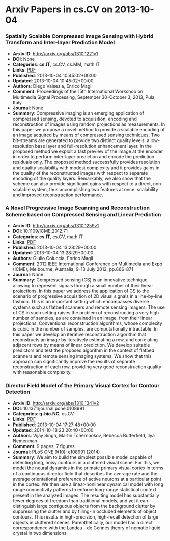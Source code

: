 # Arxiv Papers in cs.CV on 2013-10-04
### Spatially Scalable Compressed Image Sensing with Hybrid Transform and Inter-layer Prediction Model
- **Arxiv ID**: http://arxiv.org/abs/1310.1221v1
- **DOI**: None
- **Categories**: **cs.IT**, cs.CV, cs.MM, math.IT
- **Links**: [PDF](http://arxiv.org/pdf/1310.1221v1)
- **Published**: 2013-10-04 10:45:02+00:00
- **Updated**: 2013-10-04 10:45:02+00:00
- **Authors**: Diego Valsesia, Enrico Magli
- **Comment**: Proceedings of the 15th International Workshop on Multimedia Signal
  Processing, September 30-October 3, 2013, Pula, Italy
- **Journal**: None
- **Summary**: Compressive imaging is an emerging application of compressed sensing, devoted to acquisition, encoding and reconstruction of images using random projections as measurements. In this paper we propose a novel method to provide a scalable encoding of an image acquired by means of compressed sensing techniques. Two bit-streams are generated to provide two distinct quality levels: a low-resolution base layer and full-resolution enhancement layer. In the proposed method we exploit a fast preview of the image at the encoder in order to perform inter-layer prediction and encode the prediction residuals only. The proposed method successfully provides resolution and quality scalability with modest complexity and it provides gains in the quality of the reconstructed images with respect to separate encoding of the quality layers. Remarkably, we also show that the scheme can also provide significant gains with respect to a direct, non-scalable system, thus accomplishing two features at once: scalability and improved reconstruction performance.



### A Novel Progressive Image Scanning and Reconstruction Scheme based on Compressed Sensing and Linear Prediction
- **Arxiv ID**: http://arxiv.org/abs/1310.1259v1
- **DOI**: 10.1109/ICME.2012.71
- **Categories**: **cs.IT**, cs.CV, math.IT
- **Links**: [PDF](http://arxiv.org/pdf/1310.1259v1)
- **Published**: 2013-10-04 13:28:29+00:00
- **Updated**: 2013-10-04 13:28:29+00:00
- **Authors**: Giulio Coluccia, Enrico Magli
- **Comment**: 2012 IEEE International Conference on Multimedia and Expo (ICME),
  Melbourne, Australia, 9-13 July 2012, pp.866-871
- **Journal**: None
- **Summary**: Compressed sensing (CS) is an innovative technique allowing to represent signals through a small number of their linear projections. In this paper we address the application of CS to the scenario of progressive acquisition of 2D visual signals in a line-by-line fashion. This is an important setting which encompasses diverse systems such as flatbed scanners and remote sensing imagers. The use of CS in such setting raises the problem of reconstructing a very high number of samples, as are contained in an image, from their linear projections. Conventional reconstruction algorithms, whose complexity is cubic in the number of samples, are computationally intractable. In this paper we develop an iterative reconstruction algorithm that reconstructs an image by iteratively estimating a row, and correlating adjacent rows by means of linear prediction. We develop suitable predictors and test the proposed algorithm in the context of flatbed scanners and remote sensing imaging systems. We show that this approach can significantly improve the results of separate reconstruction of each row, providing very good reconstruction quality with reasonable complexity.



### Director Field Model of the Primary Visual Cortex for Contour Detection
- **Arxiv ID**: http://arxiv.org/abs/1310.1341v2
- **DOI**: 10.1371/journal.pone.0108991
- **Categories**: **q-bio.NC**, cs.CV
- **Links**: [PDF](http://arxiv.org/pdf/1310.1341v2)
- **Published**: 2013-10-04 17:27:48+00:00
- **Updated**: 2014-10-18 23:20:40+00:00
- **Authors**: Vijay Singh, Martin Tchernookov, Rebecca Butterfield, Ilya Nemenman
- **Comment**: 9 pages, 7 figures
- **Journal**: PLoS ONE 9(10): e108991 (2014)
- **Summary**: We aim to build the simplest possible model capable of detecting long, noisy contours in a cluttered visual scene. For this, we model the neural dynamics in the primate primary visual cortex in terms of a continuous director field that describes the average rate and the average orientational preference of active neurons at a particular point in the cortex. We then use a linear-nonlinear dynamical model with long range connectivity patterns to enforce long-range statistical context present in the analyzed images. The resulting model has substantially fewer degrees of freedom than traditional models, and yet it can distinguish large contiguous objects from the background clutter by suppressing the clutter and by filling-in occluded elements of object contours. This results in high-precision, high-recall detection of large objects in cluttered scenes. Parenthetically, our model has a direct correspondence with the Landau - de Gennes theory of nematic liquid crystal in two dimensions.



